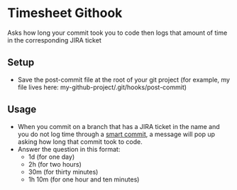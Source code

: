 # Timesheet Githook
Asks how long your commit took you to code then logs that amount of time in the corresponding JIRA ticket

## Setup
- Save the post-commit file at the root of your git project (for example, my file lives here: my-github-project/.git/hooks/post-commit)

## Usage
- When you commit on a branch that has a JIRA ticket in the name and you do not log time through a [smart commit](https://confluence.atlassian.com/display/FISHEYE/Using+smart+commits#Usingsmartcommits-TransitionyourJIRAissues), a message will pop up asking how long that commit took to code.
- Answer the question in this format:
  - 1d (for one day)
  - 2h (for two hours)
  - 30m (for thirty minutes)
  - 1h 10m (for one hour and ten minutes)

